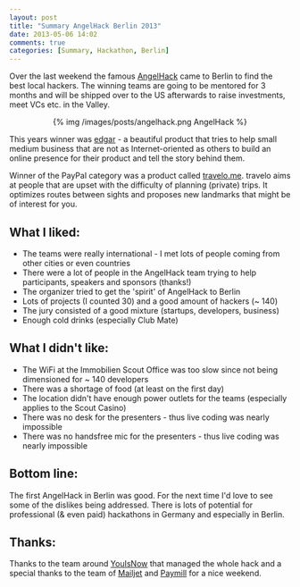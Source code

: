 ```yaml
---
layout: post
title: "Summary AngelHack Berlin 2013"
date: 2013-05-06 14:02
comments: true
categories: [Summary, Hackathon, Berlin]
---
```

Over the last weekend the famous [AngelHack](http://angelhack.com/) came to Berlin to find the best local hackers. The winning teams are going to be mentored for 3 months and will be shipped over to the US afterwards to raise investments, meet VCs etc. in the Valley.
<!-- more -->
<center>
{% img /images/posts/angelhack.png AngelHack %}
</center>  

This years winner was [edgar](http://www.hackathon.io/edgar) - a beautiful product that tries to help small medium business that are not as Internet-oriented as others to build an online presence for their product and tell the story behind them.

Winner of the PayPal category was a product called [travelo.me](http://travelo.me/). travelo aims at people that are upset with the difficulty of planning (private) trips. It optimizes routes between sights and proposes new landmarks that might be of interest for you.

What I liked:
--
- The teams were really international - I met lots of people coming from other cities or even countries
- There were a lot of people in the AngelHack team trying to help participants, speakers and sponsors (thanks!)
- The organizer tried to get the 'spirit' of AngelHack to Berlin
- Lots of projects (I counted 30) and a good amount of hackers (~ 140)
- The jury consisted of a good mixture (startups, developers, business)
- Enough cold drinks (especially Club Mate)

What I didn't like:
--
- The WiFi at the Immobilien Scout Office was too slow since not being dimensioned for ~ 140 developers
- There was a shortage of food (at least on the first day)
- The location didn't have enough power outlets for the teams (especially applies to the Scout Casino)
- There was no desk for the presenters - thus live coding was nearly impossible
- There was no handsfree mic for the presenters - thus live coding was nearly impossible

Bottom line:
--
The first AngelHack in Berlin was good. For the next time I'd love to see some of the dislikes being addressed. There is lots of potential for professional (& even paid) hackathons in Germany and especially in Berlin.

Thanks:
--

Thanks to the team around [YouIsNow](http://www.youisnow.de/) that managed the whole hack and a special thanks to the team of [Mailjet](http://mailjet.com) and [Paymill](http://www.paymill.com) for a nice weekend.
